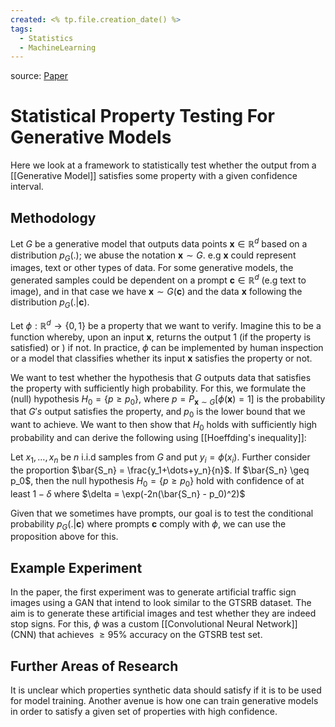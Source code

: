 ```yaml
---
created: <% tp.file.creation_date() %>
tags:
  - Statistics
  - MachineLearning
---
```

source: [Paper](https://openreview.net/pdf?id=xmY_plRB15j)
# Statistical Property Testing For Generative Models

Here we look at a framework to statistically test whether the output from a [[Generative Model]] satisfies some property with a given confidence interval.

## Methodology

Let $G$ be a generative model that outputs data points $\boldsymbol{x} \in \mathbb{R}^d$ based on a distribution $p_{G}(.)$; we abuse the notation $\boldsymbol{x} \sim G$. e.g $\boldsymbol{x}$ could represent images, text or other types of data. For some generative models, the generated samples could be dependent on a prompt $\boldsymbol{c} \in \mathbb{R}^d$ (e.g text to image), and in that case we have $\boldsymbol{x} \sim G(\boldsymbol{c})$ and the data $\boldsymbol{x}$ following the distribution $p_G(.|\boldsymbol{c})$.

Let $\phi: \mathbb{R}^d \rightarrow \{0, 1\}$ be a property that we want to verify. Imagine this to be a function whereby, upon an input $\boldsymbol{x}$, returns the output 1 (if the property is satisfied) or ) if not. In practice, $\phi$ can be implemented by human inspection or a model that classifies whether its input $\boldsymbol{x}$ satisfies the property or not.

We want to test whether the hypothesis that $G$ outputs data that satisfies the property with sufficiently high probability. For this, we formulate the (null) hypothesis $H_0 = \{p \geq p_0\}$, where $p = P_{\boldsymbol{x} \sim G}[\phi(\boldsymbol{x}) = 1]$ is the probability that $G's$ output satisfies the property, and $p_0$ is the lower bound that we want to achieve. We want to then show that $H_0$ holds with sufficiently high probability and can derive the following using [[Hoeffding's inequality]]:

Let $x_1, \dots, x_n$ be $n$ i.i.d samples from $G$ and put $y_i = \phi(x_i)$. Further consider the proportion $\bar{S_n} = \frac{y_1+\dots+y_n}{n}$. If $\bar{S_n} \geq p_0$, then the null hypothesis $H_0 = \{p \geq p_0\}$ hold with confidence of at least $1-\delta$ where $\delta = \exp(-2n(\bar{S_n} - p_0)^2)$

Given that we sometimes have prompts, our goal is to test the conditional probability $p_G(.|\boldsymbol{c})$ where prompts $\boldsymbol{c}$ comply with $\phi$, we can use the proposition above for this.

## Example Experiment

In the paper, the first experiment was to generate artificial traffic sign images using a GAN that intend to look similar to the GTSRB dataset. The aim is to generate these artificial images and test whether they are indeed stop signs. For this, $\phi$ was a custom [[Convolutional Neural Network]] (CNN) that achieves $\geq 95\%$ accuracy on the GTSRB test set.

## Further Areas of Research

It is unclear which properties synthetic data should satisfy if it is to be used for model training. Another avenue is how one can train generative models in order to satisfy a given set of properties with high confidence. 